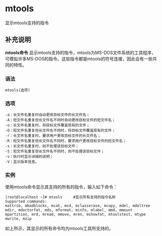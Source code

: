 mtools
===

显示mtools支持的指令

## 补充说明

**mtools命令** 显示mtools支持的指令，mtools为MS-DOS文件系统的工具程序，可模拟许多MS-DOS的指令。这些指令都是mtools的符号连接，因此会有一些共同的特性。

###  语法

```
mtools(选项)
```

###  选项

```
-a：长文件名重复时自动更改目标文件的长文件名；
-A：短文件名重复但长文件名不同时自动更改目标文件的短文件名；
-o：长文件名重复时，将目标文件覆盖现有的文件；
-O：短文件名重复但长文件名不同时，将目标文件覆盖现有的文件；
-r：长文件名重复时，要求用户更改目标文件的长文件名；
-R：短文件名重复但长文件名不同时，要求用户更改目标文件的短文件名；
-s：长文件名重复时，则不处理该目标文件；
-S：短文件名重复但长文件名不同时，则不处理该目标文件；
-v：执行时显示详细的说明；
-V：显示版本信息。
```

###  实例

使用mtools命令显示其支持的所有的指令，输入如下命令：

```
[root@localhost ~]# mtools     #显示所有支持的指令名称
Supported commands:
mattrib, mbadblocks, mcat, mcd, mclasserase, mcopy, mdel, mdeltree
mdir, mdoctorfat, mdu, mformat, minfo, mlabel, mmd, mmount
mpartition, mrd, mread, mmove, mren, mshowfat, mtoolstest, mtype
mwrite, mzip
```

如上所示，其显示的所有命令均为mtools工具所支持的。


<!-- Linux命令行搜索引擎：https://jaywcjlove.github.io/linux-command/ -->